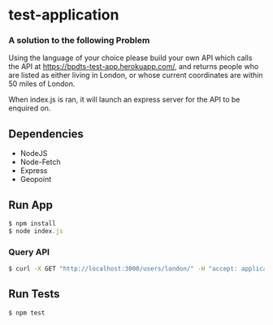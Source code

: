 # test-application

### A solution to the following Problem
Using the language of your choice please build your own API which calls the API at https://bpdts-test-app.herokuapp.com/, and returns  people who are listed as either living in London, or whose current coordinates are within 50 miles of London.

When index.js is ran, it will launch an express server for the API to be enquired on.

## Dependencies
- NodeJS
- Node-Fetch
- Express
- Geopoint

## Run App
```js
$ npm install
$ node index.js
```

### Query API
```bash
$ curl -X GET "http://localhost:3000/users/london/" -H "accept: application/json"
```

## Run Tests
```js
$ npm test
```
